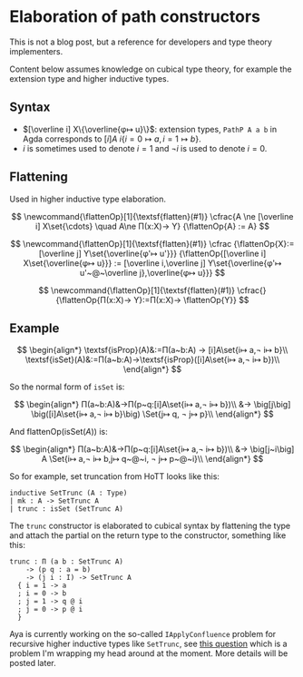 # Elaboration of path constructors

<!-- This is just a collection of elaboration rules that are used in Aya. -->
This is not a blog post, but a reference for developers and type theory implementers.

Content below assumes knowledge on cubical type theory, for example the extension type and higher inductive types.

## Syntax

+ $[\overline i] X\{\overline{φ↦ u}\}$: extension types, `PathP A a b` in Agda corresponds to $[i] A~i\{i=0↦ a, i=1↦ b\}$.
+ $i$ is sometimes used to denote $i=1$ and $¬ i$ is used to denote $i=0$.

## Flattening

Used in higher inductive type elaboration.

$$
\newcommand{\flattenOp}[1]{\textsf{flatten}(#1)}
\cfrac{A \ne [\overline i] X\set{\cdots} \quad A\ne Π(x:X)→ Y}
{\flattenOp{A} := A}
$$

$$
\newcommand{\flattenOp}[1]{\textsf{flatten}(#1)}
\cfrac
{\flattenOp{X}:=[\overline j] Y\set{\overline{φ'↦ u'}}}
{\flattenOp{[\overline i] X\set{\overline{φ↦ u}}}
:=
[\overline i,\overline j] Y\set{\overline{φ'↦ u'~@~\overline j},\overline{φ↦ u}}}
$$

$$
\newcommand{\flattenOp}[1]{\textsf{flatten}(#1)}
\cfrac{}
{\flattenOp{Π(x:X)→ Y}:=Π(x:X)→ \flattenOp{Y}}
$$

## Example

$$
\begin{align*}
\textsf{isProp}(A)&:=Π(a~b:A) → [i]A\set{i↦ a,¬ i↦ b}\\
\textsf{isSet}(A)&:=Π(a~b:A)→\textsf{isProp}([i]A\set{i↦ a,¬ i↦ b})\\
\end{align*}
$$

So the normal form of `isSet` is:

$$
\begin{align*}
Π(a~b:A)&→Π(p~q:[i]A\set{i↦ a,¬ i↦ b})\\
&→ \big[j\big] \big([i]A\set{i↦ a,¬ i↦ b}\big)
\Set{j↦ q, ¬ j↦ p}\\
\end{align*}
$$

And $\textsf{flattenOp}(\textsf{isSet}(A))$ is:

$$
\begin{align*}
Π(a~b:A)&→Π(p~q:[i]A\set{i↦ a,¬ i↦ b})\\
&→ \big[j~i\big] A
\Set{i↦ a,¬ i↦ b,j↦ q~@~i, ¬ j↦ p~@~i}\\
\end{align*}
$$

So for example, set truncation from HoTT looks like this:

```
inductive SetTrunc (A : Type)
| mk : A -> SetTrunc A
| trunc : isSet (SetTrunc A)
```

The `trunc` constructor is elaborated to cubical syntax by flattening the type and attach the partial on the return type to the constructor, something like this:

```
trunc : Π (a b : SetTrunc A)
    -> (p q : a = b)
    -> (j i : I) -> SetTrunc A
  { i = 1 -> a
  ; i = 0 -> b
  ; j = 1 -> q @ i
  ; j = 0 -> p @ i
  }
```

Aya is currently working on the so-called `IApplyConfluence` problem for recursive higher inductive types like `SetTrunc`,
see [this question](https://proofassistants.stackexchange.com/q/1890/32) which is a problem I'm wrapping my head around at the moment.
More details will be posted later.
